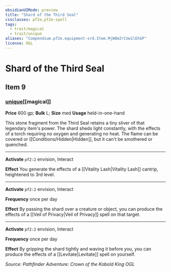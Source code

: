 ```yaml
---
obsidianUIMode: preview
title: "Shard of the Third Seal"
cssclasses: pf2e,pf2e-spell
tags:
  - trait/magical
  - trait/unique
aliases: "Compendium.pf2e.equipment-srd.Item.MjW8mZrCUw1lEhGP"
license: OGL
---
```

# Shard of the Third Seal
## Item 9
### [unique](unique.md "Unique Rarity Trait")[[magical]]


**Price** 600 gp; 
**Bulk** L; **Size** med
**Usage** held-in-one-hand

This stone fragment from the Third Seal retains a tiny sliver of that legendary item's power. The shard sheds light constantly, with the effects of a torch requiring no oxygen and generating no heat. The flame can be covered or [[Conditions/Hidden|Hidden]], but it can't be smothered or quenched.

* * *

**Activate** `pf2:2` envision, Interact

**Effect** You generate the effects of a [[Vitality Lash|Vitality Lash]] cantrip, heightened to 3rd level.

* * *

**Activate** `pf2:2` envision, Interact

**Frequency** once per day

**Effect** By passing the shard over a creature or object, you can produce the effects of a [[Veil of Privacy|Veil of Privacy]] spell on that target.

* * *

**Activate** `pf2:2` envision, Interact

**Frequency** once per day

**Effect** By gripping the shard tightly and waving it before you, you can produce the effects of a [[Levitate|Levitate]] spell on yourself.

*Source: Pathfinder Adventure: Crown of the Kobold King*
*OGL*